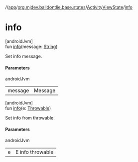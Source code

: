 //[app](../../../index.md)/[org.mjdev.balldontlie.base.states](../index.md)/[ActivityViewState](index.md)/[info](info.md)

# info

[androidJvm]\
fun [info](info.md)(message: [String](https://kotlinlang.org/api/latest/jvm/stdlib/kotlin/-string/index.html))

Set info message.

#### Parameters

androidJvm

| | |
|---|---|
| message | Message |

[androidJvm]\
fun [info](info.md)(e: [Throwable](https://kotlinlang.org/api/latest/jvm/stdlib/kotlin/-throwable/index.html))

Set info from throwable.

#### Parameters

androidJvm

| | |
|---|---|
| e | E info throwable |
